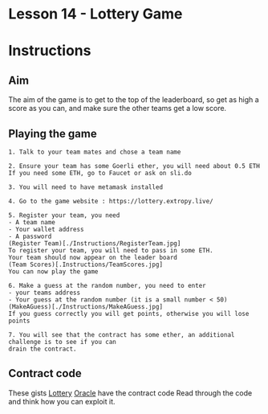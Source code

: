 # Lesson 14 - Lottery Game

# Instructions

## Aim

The aim of the game is to get to the top of the leaderboard, so get as high a score as you
can, and make sure the other teams get a low score.

## Playing the game

```
1. Talk to your team mates and chose a team name
```
```
2. Ensure your team has some Goerli ether, you will need about 0.5 ETH
If you need some ETH, go to Faucet or ask on sli.do
```
```
3. You will need to have metamask installed
```
```
4. Go to the game website : https://lottery.extropy.live/
```
```
5. Register your team, you need
- A team name
- Your wallet address
- A password
(Register Team)[./Instructions/RegisterTeam.jpg]
To register your team, you will need to pass in some ETH.
Your team should now appear on the leader board
(Team Scores)[.Instructions/TeamScores.jpg]
You can now play the game
```
```
6. Make a guess at the random number, you need to enter 
- your teams address
- Your guess at the random number (it is a small number < 50)
(MakeAGuess)[./Instructions/MakeAGuess.jpg]
If you guess correctly you will get points, otherwise you will lose points
```
```
7. You will see that the contract has some ether, an additional challenge is to see if you can
drain the contract.
```
## Contract code

These gists [Lottery](https://gist.github.com/letsgitcracking/7298877cd143b5fe0ba0a692e449647b) [Oracle](https://gist.github.com/letsgitcracking/a7bf392391834a19d63edc32c9e5d9d2) have the contract code
Read through the code and think how you can exploit it.


